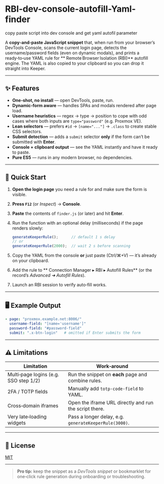# RBI-dev-console-autofill-Yaml-finder
copy paste script into dev console and get yaml autofil parameter


A **copy‑and‑paste JavaScript snippet** that, when run from your browser’s DevTools Console, scans the current login page, detects the username/password fields (even on dynamic modals), and prints a ready‑to‑use YAML rule for ** Remote Browser Isolation (RBI)** autofill engine. The YAML is also copied to your clipboard so you can drop it straight into Keeper.

---

## ✨ Features

* **One‑shot, no install** — open DevTools, paste, run.
* **Dynamic‑form aware** — handles SPAs and modals rendered after page load.
* **Username heuristics** — regex → type → position to cope with odd cases where both inputs are `type="password"` (e.g. Proxmox VE).
* **Lean selectors** — prefers `#id` → `[name="..."]` → `.class` to create stable CSS selectors.
* **Submit detection** — adds a `submit` selector **only** if the form can’t be submitted with **Enter**.
* **Console + clipboard output** — see the YAML instantly and have it ready to paste.
* **Pure ES5** — runs in any modern browser, no dependencies.

---

## 🚀 Quick Start

1. **Open the login page** you need a rule for and make sure the form is visible.
2. **Press `F12`** (or *Inspect*) → **Console**.
3. **Paste** the contents of `finder.js` (or later) and hit **Enter**.
4. Run the function with an optional delay (milliseconds) if the page renders slowly:

   ```js
   generateKeeperRule();      // default 1 s delay
   // or
   generateKeeperRule(2000);  // wait 2 s before scanning
   ```
5. Copy the YAML from the console **or** just paste (Ctrl/⌘+V) — it’s already on your clipboard.
6. Add the rule to ** Connection Manager ▸ RBI ▸ Autofill Rules** (or the record’s *Advanced ➜ Autofill Rules*).
7. Launch an RBI session to verify auto‑fill works.

---

## 🖥️ Example Output

```yaml
- page: "proxmox.example.net:8006/"
  username-field: "[name='username']"
  password-field: "#password-field"
  submit: ".x-btn-login"   # omitted if Enter submits the form
```

---

## ⚠️ Limitations

| Limitation                            | Work‑around                                            |
| ------------------------------------- | ------------------------------------------------------ |
| Multi‑page logins (e.g. SSO step 1/2) | Run the snippet on **each** page and combine rules.    |
| 2FA / TOTP fields                     | Manually add `totp-code-field` to YAML.                |
| Cross‑domain iframes                  | Open the iframe URL directly and run the script there. |
| Very late‑loading widgets             | Pass a longer delay, e.g. `generateKeeperRule(3000)`.  |

---

## 📝 License

[MIT](LICENSE)

---

> **Pro tip:** keep the snippet as a *DevTools snippet* or bookmarklet for one‑click rule generation during onboarding or troubleshooting.
